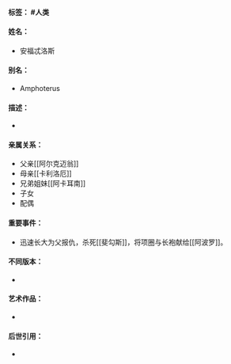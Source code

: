 #### 标签： #人类
#### 姓名：
- 安福忒洛斯
#### 别名：
- Amphoterus
#### 描述：
- 
#### 亲属关系：
- 父亲[[阿尔克迈翁]]
- 母亲[[卡利洛厄]]
- 兄弟姐妹[[阿卡耳南]]
- 子女
- 配偶
#### 重要事件：
- 迅速长大为父报仇，杀死[[斐勾斯]]，将项圈与长袍献给[[阿波罗]]。
#### 不同版本：
- 
#### 艺术作品：
- 
#### 后世引用：
- 